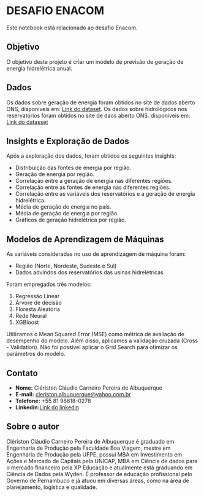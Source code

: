 # **DESAFIO ENACOM**

Este notebook está relacionado ao desafio Enacom.

## **Objetivo**

O objetivo deste projeto é criar um modelo de previsão de geração de energia hidrelétrica anual.

## **Dados**

Os dados sobre geração de energia foram obtidos no site de dados aberto ONS, disponíveis em: [Link do dataset](https://dados.ons.org.br/dataset/geracao-usina-2).
Os dados sobre hidrológicos nos reservatórios foram obtidos no site de daos aberto ONS. disponíveis em: [Link do datasset](https://dados.ons.org.br/dataset/dados-hidrologicos-res)

## **Insights e Exploração de Dados**

Após a exploração dos dados, foram obtidos os seguintes insights:

- Distribuição das fontes de energia por região.
- Geração de energia por região.
- Correlação entre a geração de energia nas diferentes regiões.
- Correlação entre as fontes de energia nas diferentes regiões.
- Correlação entre as variáveis dos reservatórios e a geração de energia hidrelétrica.
- Média de geração de energia no país.
- Média de geração de energia por região.
- Gráficos de geração hidrelétrica por região.


## **Modelos de Aprendizagem de Máquinas**

As variáveis consideradas no uso de aprendizagem de máquina foram:

- Região (Norte, Nordeste, Sudeste e Sul)
- Dados advindos dos reservatórios das usinas hidrelétricas

Foram empregados três modelos:

1. Regressão Linear
2. Árvore de decisão
3. Floresta Aleatória
4. Rede Neural
5. XGBloost

Utilizamos o Mean Squared Error (MSE) como métrica de avaliação de desempenho do modelo. Além disso, aplicamos a validação cruzada (Cross - Validation). Não foi possível aplicar o Grid Search para otimizar os parâmetros do modelo.

## **Contato**

- **Nome:** Clériston Cláudio Carneiro Pereira de Albuquerque
- **E-mail:** cleriston.albuquerque@yahoo.com.br
- **Telefone:** +55 81 98618-0278
- **Linkedin:**[Link do linkedin](https://www.linkedin.com/in/cleristonalbuquerque)

## **Sobre o autor**

Clériston Cláudio Carneiro Pereira de Albuquerque é graduado em Engenharia de Produção pela Faculdade Boa Viagem, mestre em Engenharia de Produção pela UFPE,
possui MBA em Investimento em Ações e Mercado de Capitais pela UNICAP, MBA em Ciência de dados para o mercado financeiro pela XP Educação e atualmente está graduando em Ciência de Dados pela Wyden.
É professor de educação profissional pelo Governo de Pernambuco e já atuou em diversas áreas, como na área de planejamento, logística e qualidade.